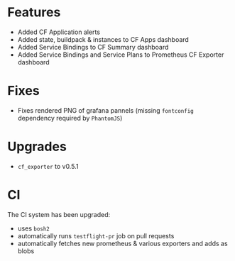 # Features

* Added CF Application alerts
* Added state, buildpack & instances to CF Apps dashboard
* Added Service Bindings to CF Summary dashboard
* Added Service Bindings and Service Plans to Prometheus CF Exporter dashboard

# Fixes

* Fixes rendered PNG of grafana pannels (missing `fontconfig` dependency required by `PhantomJS`)

# Upgrades

* `cf_exporter` to v0.5.1

# CI

The CI system has been upgraded:

* uses `bosh2`
* automatically runs `testflight-pr` job on pull requests
* automatically fetches new prometheus & various exporters and adds as blobs
